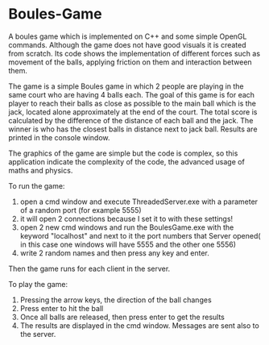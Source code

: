 # Boules-Game
A boules game which is implemented on C++ and some simple OpenGL commands. Although the game does not have good visuals it is created from scratch. Its code shows the implementation of different forces such as movement of the balls, applying friction on them and interaction between them.

The game is a simple Boules game in which 2 people are playing in the same court who are having 4 balls each. The goal of this game is for each player to reach their balls as close as possible to the main ball which is the jack, located alone approximately at the end of the court. The total score is calculated by the difference of the distance of each ball and the jack. The winner is who has the closest balls in distance next to jack ball. Results are printed in the console window.

The graphics of the game are simple but the code is complex, so this application indicate the complexity of the code, the advanced usage of maths and physics.


To run the game:
1. open a cmd window and execute ThreadedServer.exe with a parameter of a random port (for example 5555)
2. it will open 2 connections because I set it to with these settings!
3. open 2 new cmd windows and run the BoulesGame.exe with the keyword "localhost" and next to it the port numbers that Server opened( in this case one windows will have 5555 and the other one 5556)
4. write 2 random names and then press any key and enter.

Then the game runs for each client in the server.

To play the game:
1. Pressing the arrow keys, the direction of the ball changes
2. Press enter to hit the ball
3. Once all balls are released, then press enter to get the results
4. The results are displayed in the cmd window. Messages are sent also to the server.
